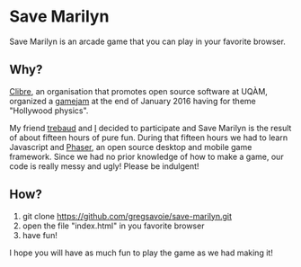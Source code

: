 # Save Marilyn

Save Marilyn is an arcade game that you can play in your favorite browser.

## Why?

[Clibre](http://clibre.uqam.ca), an organisation that promotes open source software at UQÀM, organized a 
[gamejam](https://en.wikipedia.org/wiki/Game_jam) at the end of January 2016 having for theme "Hollywood physics".

My friend [trebaud](https://github.com/trebaud)  and [I](https://github.com/gregsavoie) decided to participate and Save Marilyn is the result of about fifteen hours of pure fun. During that fifteen hours we had to learn Javascript and [Phaser](http://phaser.io), an open source desktop and mobile game framework. Since we had no prior knowledge of how to make a game, our code is really messy and ugly! Please be indulgent!

## How?

1. git clone https://github.com/gregsavoie/save-marilyn.git
2. open the file "index.html" in you favorite browser
3. have fun!


I hope you will have as much fun to play the game as we had making it!



